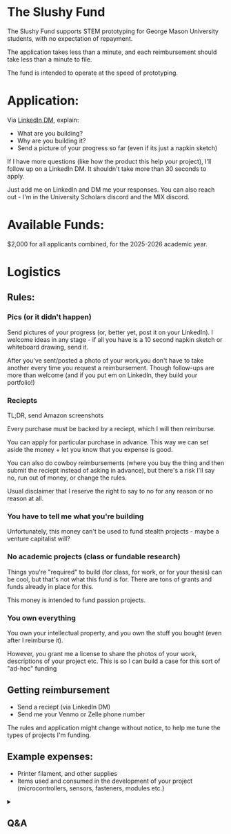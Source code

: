 # The Slushy Fund
The Slushy Fund supports STEM prototyping for George Mason University students, with no expectation of repayment.

The application takes less than a minute, and each reimbursement should take less than a minute to file. 

The fund is intended to operate at the speed of prototyping.

# Application:
Via [LinkedIn DM](https://www.linkedin.com/in/dgramop/), explain:
- What are you building?
- Why are you building it?
- Send a picture of your progress so far (even if its just a napkin sketch)

If I have more questions (like how the product this help your project), I'll follow up on a LinkedIn DM. It shouldn't take more than 30 seconds to apply.

Just add me on LinkedIn and DM me your responses. You can also reach out - I'm in the University Scholars discord and the MIX discord.

# Available Funds:
$2,000 for all applicants combined, for the 2025-2026 academic year.

# Logistics

## Rules:
### Pics (or it didn't happen)
Send pictures of your progress (or, better yet, post it on your LinkedIn). I welcome ideas in any stage - if all you have is a 10 second napkin sketch or whiteboard drawing, send it.

After you've sent/posted a photo of your work,you don't have to take another every time you request a reimbursement. Though follow-ups are more than welcome (and if you put em on LinkedIn, they build your portfolio!)

### Reciepts
TL;DR, send Amazon screenshots

Every purchase must be backed by a reciept, which I will then reimburse.

You can apply for particular purchase in advance. This way we can set aside the money + let you know that you expense is good.

You can also do cowboy reimbursements (where you buy the thing and then submit the reciept instead of asking in advance), but there's a risk I'll say no, run out of money, or change the rules.

Usual disclaimer that I reserve the right to say to no for any reason or no reason at all.

### You have to tell me what you're building
Unfortunately, this money can't be used to fund stealth projects - maybe a venture capitalist will?

### No academic projects (class or fundable research)
Things you're "required" to build (for class, for work, or for your thesis) can be cool, but that's not what this fund is for.
There are tons of grants and funds already in place for this.

This money is intended to fund passion projects.

### You own everything
You own your intellectual property, and you own the stuff you bought (even after I reimburse it).

However, you grant me a license to share the photos of your work, descriptions of your project etc. This is so I can build a case for this sort of "ad-hoc" funding

## Getting reimbursement
- Send a reciept (via LinkedIn DM)
- Send me your Venmo or Zelle phone number

The rules and application might change without notice, to help me tune the types of projects I'm funding.

## Example expenses:
- Printer filament, and other supplies
- Items used and consumed in the development of your project (microcontrollers, sensors, fasteners, modules etc.)

<details>
<summary><h2>Q&A</h2></summary>

## Why am I doing this?
In the grand scheme of alumni contributions, my $2,000 is a rounding error.

There are many good reasons to contribute straight to the university. There is no mechanism I'm aware of that directly disperses funds to students in a way that keeps up with the speed of prototyping.

It probably won't last all year.

I'm not sure I'm going to do this again next year, let's see how this one goes! 

## What about the Student Funding Board (SFB)? Aren't they unable to actually spend all their money?
GMU's existing Student Fund is "underallocated", but continuges to deny legitimate requests.

Their contrived process requires RSO's to fill out multi-page rubrics, take mandatory online trainings, review [50-slide presentations](https://si.gmu.edu/wp-content/uploads/2018/03/FM-1-5-presentation-2017-2018_January-2018-Version.pdf), and wait several weeks only to recieve a denial.

Whether by design or by circumstance, the SFB is unable to effectively fund hardware STEM projects that RSOs come together to build.

I want to bring a culture of saying "yes" to non-academic STEM project funding in the MIX.

It should't take weeks to request a $50 reimbursement and signatures from the entire GMU finance deparment for a legimiate request for microcontrollers to be denied.
De-minimis purchases of parts used-and-consumed by a project should not require inventory or on-campus presence.

## Why the whole reimbursement thing?
If I give out a block grant, I can't reallocate that money to another project (if, for example, the recipient(s) loses interest in their project and no longer needs parts)

## Whose money is this?
I get it, most funds are named after dead people that did great things. I am neither dead, nor have I done anything all that great.
I have no plans to be dead, but some constraints are hard to design around.

I was in the class of 2024, where I got a major in computer science and jetissoned my second math major to get into industry.

I was a teaching assistant (TA) for CS department. After almost unionizing the TA's because our $10/hr stipend was left unpaid nearly for over 3 months, I left this job with some of my friends to start https://passcs.io.

<details>
<summary>How I lost faith in back-office payroll/finance types at GMU</summary>
I earned my despise for back-office bean-counters after the following conversation with payroll:

Me: "Yes, I know you said it's the computer science department that hasn't done their paperwork. The last time I called them, they said they've done the paperwork and you haven't processed it. We've tried waiting weeks, we've tried waiting months. So who do I belive"
Payroll: "Well I can't do anything until they send us their paperwork"
Me: "Can you follow up with them and ask them for their paperwork? There's more than a dozen of us that haven't been paid yet"
Payroll: "I'm not sure, they would have to send us paperwork"
Me: "Is the problem that you don't know who to contact? I can put you in touch with the right people in CS department"
Payroll: "We're just going to have to wait for CS department to send us their paperwork"
Me: "It's not clear that they even know they owe you paperwork. Can /you/ contact them"
Payroll: "It's not my job"
Me: "We could really use an advocate here to see this through. There a lot of people that haven't been paid yet. Will you be our advocate?"
Payroll: "... Sorry that's just not my job"
Me: "I figured. So I'm actually in Finley lot next to the USPS mail dropbox"
Payroll: "..."
Me: "In my hand I've got filled copies of the wage complaint form adressed to the Virginia Department of Labor and Industry from 6 of the TA's that haven't been paid yet, along with my own"
Me: "It sounds like payroll is having some resourcing problems - maybe you're understaffed if you can't do your job? A Department of Labor and Industry investigation may help your head of payroll (name drop) mobilize more resources for your department"
(I pretty pissed at this point, so while the sentence seems benign, my tone was certainly pissed & sarcastic).
Payorll: "Alight, just hang on. Let me talk to my boss and get in touch with CS department. I'll make sure you hear back by the end of the week"

When payroll/fund administrators are so far separated from the day-to-day affairs of the University, and don't care to take ownership for their results, you end up with an ineffective high-overhead system.

In the case of SFB, there isn't even a hard legal obligation to dispurse funds. This is why I don't feel that my tiny allocation is redundant.

If anybody cares to figure out how to change this, I'm all ears. Too late for me, maybe not for a future class?
<details>

While I was a resident advisor, I got to watch the de-facto organizer of my floor rally his neighbors to build various applied engineering projects, including a fixed-wing UAS.

The following semester, after I moved to San Francisco for tech work, I had the privilege of seeing those same residents at [Open Sauce](https://opensauce.com/), where they presented their work.
</details>
